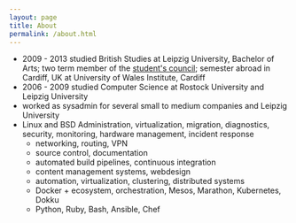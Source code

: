 ```yaml
---
layout: page
title: About
permalink: /about.html
---
```

- 2009 - 2013 studied British Studies at Leipzig University, Bachelor of Arts; two term member of the [student's council](http://uni-leipzig.de/~fsranam/); semester abroad in Cardiff, UK at University of Wales Institute, Cardiff
- 2006 - 2009 studied Computer Science at Rostock University and Leipzig University
- worked as sysadmin for several small to medium companies and Leipzig University
- Linux and BSD Administration, virtualization, migration, diagnostics, security, monitoring, hardware management, incident response
  - networking, routing, VPN
  - source control, documentation
  - automated build pipelines, continuous integration
  - content management systems, webdesign
  - automation, virtualization, clustering, distributed systems
  - Docker + ecosystem, orchestration, Mesos, Marathon, Kubernetes, Dokku
  - Python, Ruby, Bash, Ansible, Chef
